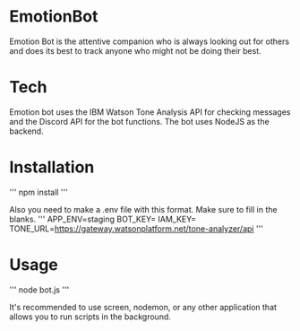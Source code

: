 # EmotionBot
 Emotion Bot is the attentive companion who is always looking out for others and does its best to track anyone who might not be doing their best.

# Tech
Emotion bot uses the IBM Watson Tone Analysis API for checking messages and the Discord API for the bot functions. The bot uses NodeJS as the backend.

# Installation
'''
npm install
'''

Also you need to make a .env file with this format. Make sure to fill in the blanks.
'''
APP_ENV=staging
BOT_KEY=
IAM_KEY=
TONE_URL=https://gateway.watsonplatform.net/tone-analyzer/api
'''

# Usage
'''
node bot.js
'''

It's recommended to use screen, nodemon, or any other application that allows you to run scripts in the background.


